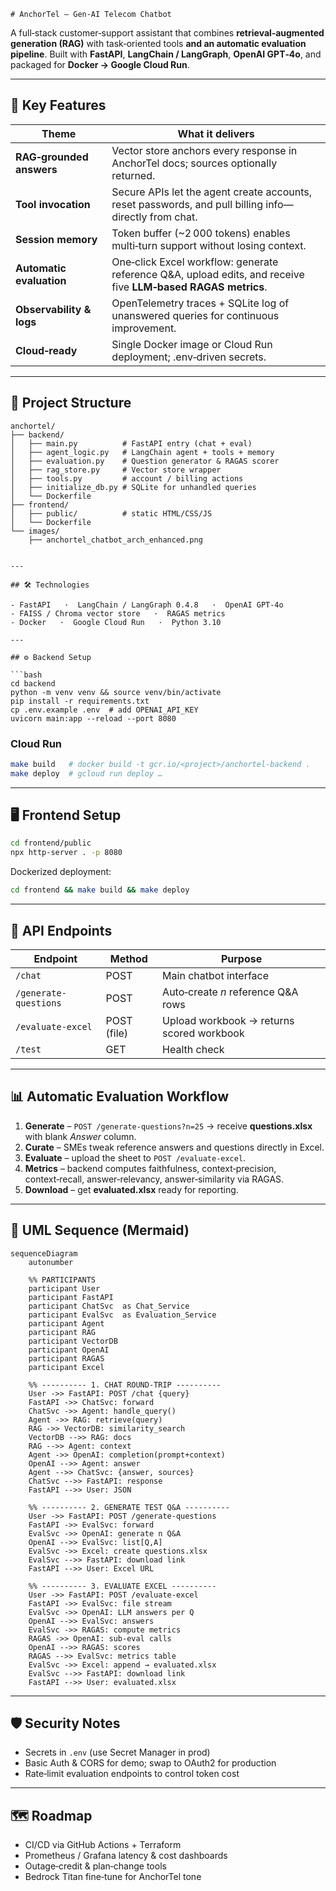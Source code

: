     # AnchorTel – Gen‑AI Telecom Chatbot

A full‑stack customer‑support assistant that combines **retrieval‑augmented generation (RAG)** with task‑oriented tools **and an automatic evaluation pipeline**. Built with **FastAPI**, **LangChain / LangGraph**, **OpenAI GPT‑4o**, and packaged for **Docker → Google Cloud Run**.

---

## 🔑 Key Features

| Theme                    | What it delivers                                                                                              |
| ------------------------ | ------------------------------------------------------------------------------------------------------------- |
| **RAG‑grounded answers** | Vector store anchors every response in AnchorTel docs; sources optionally returned.                           |
| **Tool invocation**      | Secure APIs let the agent create accounts, reset passwords, and pull billing info—directly from chat.         |
| **Session memory**       | Token buffer (\~2 000 tokens) enables multi‑turn support without losing context.                              |
| **Automatic evaluation** | One‑click Excel workflow: generate reference Q&A, upload edits, and receive five **LLM‑based RAGAS metrics**. |
| **Observability & logs** | OpenTelemetry traces + SQLite log of unanswered queries for continuous improvement.                           |
| **Cloud‑ready**          | Single Docker image or Cloud Run deployment; .env‑driven secrets.                                             |

---

## 📁 Project Structure

```text
anchortel/
├── backend/
│   ├── main.py          # FastAPI entry (chat + eval)
│   ├── agent_logic.py   # LangChain agent + tools + memory
│   ├── evaluation.py    # Question generator & RAGAS scorer
│   ├── rag_store.py     # Vector store wrapper
│   ├── tools.py         # account / billing actions
│   ├── initialize_db.py # SQLite for unhandled queries
│   └── Dockerfile
├── frontend/
│   ├── public/          # static HTML/CSS/JS
│   └── Dockerfile
└── images/
    ├── anchortel_chatbot_arch_enhanced.png
 

---

## 🛠️ Technologies

- FastAPI   ·  LangChain / LangGraph 0.4.8   ·  OpenAI GPT‑4o
- FAISS / Chroma vector store   ·  RAGAS metrics
- Docker   ·  Google Cloud Run   ·  Python 3.10

---

## ⚙️ Backend Setup

```bash
cd backend
python -m venv venv && source venv/bin/activate
pip install -r requirements.txt
cp .env.example .env  # add OPENAI_API_KEY
uvicorn main:app --reload --port 8080
```

### Cloud Run

```bash
make build   # docker build -t gcr.io/<project>/anchortel-backend .
make deploy  # gcloud run deploy …
```

---

## 🖥️ Frontend Setup

```bash
cd frontend/public
npx http-server . -p 8080
```

Dockerized deployment:

```bash
cd frontend && make build && make deploy
```

---

## 🔌 API Endpoints

| Endpoint              | Method      | Purpose                                   |
| --------------------- | ----------- | ----------------------------------------- |
| `/chat`               | POST        | Main chatbot interface                    |
| `/generate-questions` | POST        | Auto‑create *n* reference Q&A rows        |
| `/evaluate-excel`     | POST (file) | Upload workbook → returns scored workbook |
| `/test`               | GET         | Health check                              |

---

## 📊 Automatic Evaluation Workflow

1. **Generate** – `POST /generate-questions?n=25` → receive **questions.xlsx** with blank *Answer* column.
2. **Curate** – SMEs tweak reference answers and questions directly in Excel.
3. **Evaluate** – upload the sheet to `POST /evaluate-excel`.
4. **Metrics** – backend computes faithfulness, context‑precision, context‑recall, answer‑relevancy, answer‑similarity via RAGAS.
5. **Download** – get **evaluated.xlsx** ready for reporting.

---

## 📐 UML Sequence (Mermaid)

```mermaid
sequenceDiagram
    autonumber

    %% PARTICIPANTS
    participant User
    participant FastAPI
    participant ChatSvc  as Chat_Service
    participant EvalSvc  as Evaluation_Service
    participant Agent
    participant RAG
    participant VectorDB
    participant OpenAI
    participant RAGAS
    participant Excel

    %% ---------- 1. CHAT ROUND-TRIP ----------
    User ->> FastAPI: POST /chat {query}
    FastAPI ->> ChatSvc: forward
    ChatSvc ->> Agent: handle_query()
    Agent ->> RAG: retrieve(query)
    RAG ->> VectorDB: similarity_search
    VectorDB -->> RAG: docs
    RAG -->> Agent: context
    Agent ->> OpenAI: completion(prompt+context)
    OpenAI -->> Agent: answer
    Agent -->> ChatSvc: {answer, sources}
    ChatSvc -->> FastAPI: response
    FastAPI -->> User: JSON

    %% ---------- 2. GENERATE TEST Q&A ----------
    User ->> FastAPI: POST /generate-questions
    FastAPI ->> EvalSvc: forward
    EvalSvc ->> OpenAI: generate n Q&A
    OpenAI -->> EvalSvc: list[Q,A]
    EvalSvc ->> Excel: create questions.xlsx
    EvalSvc -->> FastAPI: download link
    FastAPI -->> User: Excel URL

    %% ---------- 3. EVALUATE EXCEL ----------
    User ->> FastAPI: POST /evaluate-excel
    FastAPI ->> EvalSvc: file stream
    EvalSvc ->> OpenAI: LLM answers per Q
    OpenAI -->> EvalSvc: answers
    EvalSvc ->> RAGAS: compute metrics
    RAGAS ->> OpenAI: sub-eval calls
    OpenAI -->> RAGAS: scores
    RAGAS -->> EvalSvc: metrics table
    EvalSvc ->> Excel: append → evaluated.xlsx
    EvalSvc -->> FastAPI: download link
    FastAPI -->> User: evaluated.xlsx

```

---

## 🛡️ Security Notes

- Secrets in `.env` (use Secret Manager in prod)
- Basic Auth & CORS for demo; swap to OAuth2 for production
- Rate‑limit evaluation endpoints to control token cost

---

## 🗺️ Roadmap

- CI/CD via GitHub Actions + Terraform
- Prometheus / Grafana latency & cost dashboards
- Outage‑credit & plan‑change tools
- Bedrock Titan fine‑tune for AnchorTel tone


    
